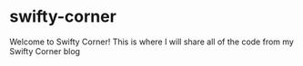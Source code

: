 # swifty-corner

Welcome to Swifty Corner! 
This is where I will share all of the code from my Swifty Corner blog
